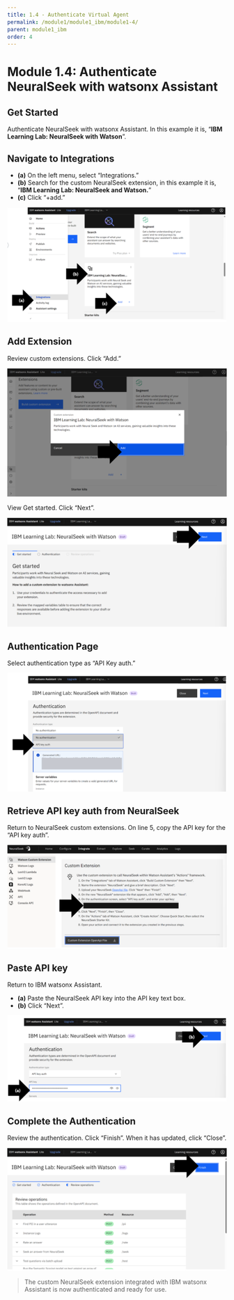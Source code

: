 ```yaml
---
title: 1.4 - Authenticate Virtual Agent
permalink: /module1/module1_ibm/module1-4/
parent: module1_ibm
order: 4
---
```


# Module 1.4: Authenticate NeuralSeek with watsonx Assistant

## Get Started

Authenticate NeuralSeek with watsonx Assistant.
In this example it is, “**IBM Learning Lab: NeuralSeek with Watson**”.

## Navigate to Integrations

- **(a)** On the left menu, select “Integrations.”
- **(b)** Search for the custom NeuralSeek extension, in this example it is, “**IBM Learning Lab: NeuralSeek and Watson.**”
- **(c)** Click “+add.”

![image1.4.1.1](images/image1.4.1.1.png)

## Add Extension

Review custom extensions. Click “Add.”

![image1.4.1.2](images/image1.4.1.2.png)

View Get started. Click “Next”.

![image1.4.1.3](images/image1.4.1.3.png)

## Authentication Page

Select authentication type as “API Key auth.”

![image1.4.2](images/image1.4.2.png)

## Retrieve API key auth from NeuralSeek

Return to NeuralSeek custom extensions. On line 5, copy the API key for the “API key auth”.

![image1.4.3](images/image1.4.3.png)

## Paste API key

Return to IBM watsonx Assistant. 
- **(a)** Paste the NeuralSeek API key into the API key text box.
- **(b)** Click “Next”.

![image1.4.4](images/image1.4.4.png)

## Complete the Authentication

Review the authentication. 
Click “Finish”. When it has updated, click “Close”.

![image1.4.5](images/image1.4.5.png)

> The custom NeuralSeek extension integrated with IBM watsonx Assistant is now authenticated and ready for use. 